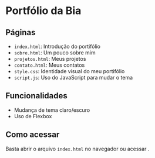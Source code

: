 # Portfólio da Bia

## Páginas
- `index.html`: Introdução do portifólio
- `sobre.html`: Um pouco sobre mim
- `projetos.html`: Meus projetos
- `contato.html`: Meus contatos
- `style.css`: Identidade visual do meu portifólio
- `script.js`: Uso do JavaScript para mudar o tema

## Funcionalidades
- Mudança de tema claro/escuro
- Uso de Flexbox

## Como acessar
Basta abrir o arquivo `index.html` no navegador ou acessar .


